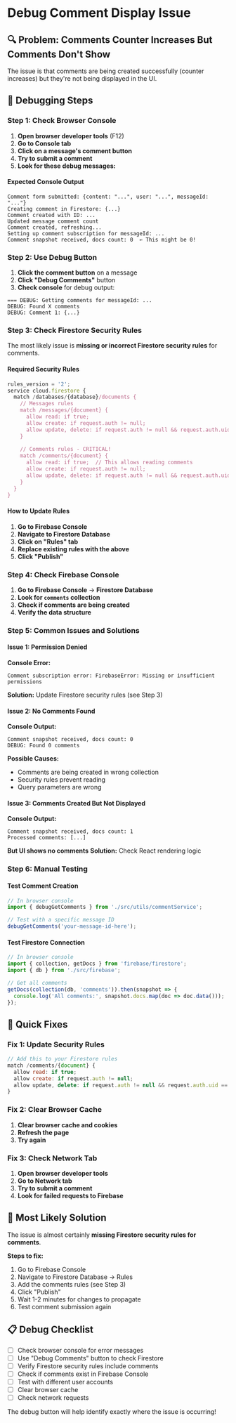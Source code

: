 # Debug Comment Display Issue

## 🔍 Problem: Comments Counter Increases But Comments Don't Show

The issue is that comments are being created successfully (counter increases) but they're not being displayed in the UI.

## 🧪 Debugging Steps

### Step 1: Check Browser Console
1. **Open browser developer tools** (F12)
2. **Go to Console tab**
3. **Click on a message's comment button**
4. **Try to submit a comment**
5. **Look for these debug messages:**

#### Expected Console Output
```
Comment form submitted: {content: "...", user: "...", messageId: "..."}
Creating comment in Firestore: {...}
Comment created with ID: ...
Updated message comment count
Comment created, refreshing...
Setting up comment subscription for messageId: ...
Comment snapshot received, docs count: 0  ← This might be 0!
```

### Step 2: Use Debug Button
1. **Click the comment button** on a message
2. **Click "Debug Comments"** button
3. **Check console** for debug output:
```
=== DEBUG: Getting comments for messageId: ...
DEBUG: Found X comments
DEBUG: Comment 1: {...}
```

### Step 3: Check Firestore Security Rules

The most likely issue is **missing or incorrect Firestore security rules** for comments.

#### Required Security Rules
```javascript
rules_version = '2';
service cloud.firestore {
  match /databases/{database}/documents {
    // Messages rules
    match /messages/{document} {
      allow read: if true;
      allow create: if request.auth != null;
      allow update, delete: if request.auth != null && request.auth.uid == resource.data.authorId;
    }
    
    // Comments rules - CRITICAL!
    match /comments/{document} {
      allow read: if true;  // This allows reading comments
      allow create: if request.auth != null;
      allow update, delete: if request.auth != null && request.auth.uid == resource.data.authorId;
    }
  }
}
```

#### How to Update Rules
1. **Go to Firebase Console**
2. **Navigate to Firestore Database**
3. **Click on "Rules" tab**
4. **Replace existing rules with the above**
5. **Click "Publish"**

### Step 4: Check Firebase Console

1. **Go to Firebase Console** → **Firestore Database**
2. **Look for `comments` collection**
3. **Check if comments are being created**
4. **Verify the data structure**

### Step 5: Common Issues and Solutions

#### Issue 1: Permission Denied
**Console Error:**
```
Comment subscription error: FirebaseError: Missing or insufficient permissions
```
**Solution:** Update Firestore security rules (see Step 3)

#### Issue 2: No Comments Found
**Console Output:**
```
Comment snapshot received, docs count: 0
DEBUG: Found 0 comments
```
**Possible Causes:**
- Comments are being created in wrong collection
- Security rules prevent reading
- Query parameters are wrong

#### Issue 3: Comments Created But Not Displayed
**Console Output:**
```
Comment snapshot received, docs count: 1
Processed comments: [...]
```
**But UI shows no comments**
**Solution:** Check React rendering logic

### Step 6: Manual Testing

#### Test Comment Creation
```javascript
// In browser console
import { debugGetComments } from './src/utils/commentService';

// Test with a specific message ID
debugGetComments('your-message-id-here');
```

#### Test Firestore Connection
```javascript
// In browser console
import { collection, getDocs } from 'firebase/firestore';
import { db } from './src/firebase';

// Get all comments
getDocs(collection(db, 'comments')).then(snapshot => {
  console.log('All comments:', snapshot.docs.map(doc => doc.data()));
});
```

## 🔧 Quick Fixes

### Fix 1: Update Security Rules
```javascript
// Add this to your Firestore rules
match /comments/{document} {
  allow read: if true;
  allow create: if request.auth != null;
  allow update, delete: if request.auth != null && request.auth.uid == resource.data.authorId;
}
```

### Fix 2: Clear Browser Cache
1. **Clear browser cache and cookies**
2. **Refresh the page**
3. **Try again**

### Fix 3: Check Network Tab
1. **Open browser developer tools**
2. **Go to Network tab**
3. **Try to submit a comment**
4. **Look for failed requests to Firebase**

## 🎯 Most Likely Solution

The issue is almost certainly **missing Firestore security rules for comments**. 

**Steps to fix:**
1. Go to Firebase Console
2. Navigate to Firestore Database → Rules
3. Add the comments rules (see Step 3)
4. Click "Publish"
5. Wait 1-2 minutes for changes to propagate
6. Test comment submission again

## 📋 Debug Checklist

- [ ] Check browser console for error messages
- [ ] Use "Debug Comments" button to check Firestore
- [ ] Verify Firestore security rules include comments
- [ ] Check if comments exist in Firebase Console
- [ ] Test with different user accounts
- [ ] Clear browser cache
- [ ] Check network requests

The debug button will help identify exactly where the issue is occurring!
